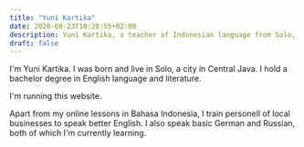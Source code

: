 ```yaml
---
title: "Yuni Kartika"
date: 2020-08-23T10:28:55+02:00
description: Yuni Kartika, a teacher of Indonesian language from Solo, Central Java, Indonesia
draft: false
---
```


I'm Yuni Kartika. I was born and live in Solo, a city in Central Java. I hold a bachelor degree in
English language and literature. 

I'm running this website.

Apart from my online lessons in Bahasa Indonesia, I train personell
of local businesses to speak better English. I also speak basic German and Russian, both of which
I'm currently learning.
